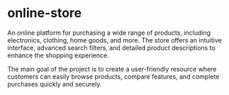 # online-store
An online platform for purchasing a wide range of products, including electronics, clothing, home goods, and more. The store offers an intuitive interface, advanced search filters, and detailed product descriptions to enhance the shopping experience.  

The main goal of the project is to create a user-friendly resource where customers can easily browse products, compare features, and complete purchases quickly and securely.  
